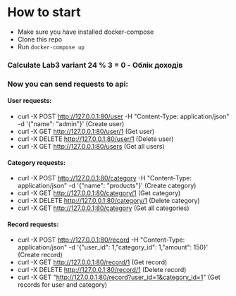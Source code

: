
# How to start
- Make sure you have installed docker-compose
- Clone this repo
- Run `docker-compose up`
### Calculate Lab3 variant 24 % 3 = 0 - Облік доходів
### Now you can send requests to api:
#### User requests:
- curl -X POST http://127.0.0.1:80/user -H "Content-Type: application/json" -d '{"name": "admin"}' (Create user)
- curl -X GET http://127.0.0.1:80/user/1 (Get user)
- curl -X DELETE http://127.0.0.1:80/user/1 (Delete user)
- curl -X GET http://127.0.0.1:80/users (Get all users)
#### Category requests:
- curl -X POST http://127.0.0.1:80/category -H "Content-Type: application/json" -d '{"name": "products"}' (Create category)
- curl -X GET http://127.0.0.1:80/category/1 (Get category)
- curl -X DELETE http://127.0.0.1:80/category/1 (Delete category)
- curl -X GET http://127.0.0.1:80/category (Get all categories)
#### Record requests:
- curl -X POST http://127.0.0.1:80/record -H "Content-Type: application/json" -d '{"user_id": 1,"category_id": 1,"amount": 150}' (Create record)
- curl -X GET http://127.0.0.1:80/record/1 (Get record)
- curl -X DELETE http://127.0.0.1:80/record/1 (Delete record)
- curl -X GET "http://127.0.0.1:80/record?user_id=1&category_id=1" (Get records for user and category)
